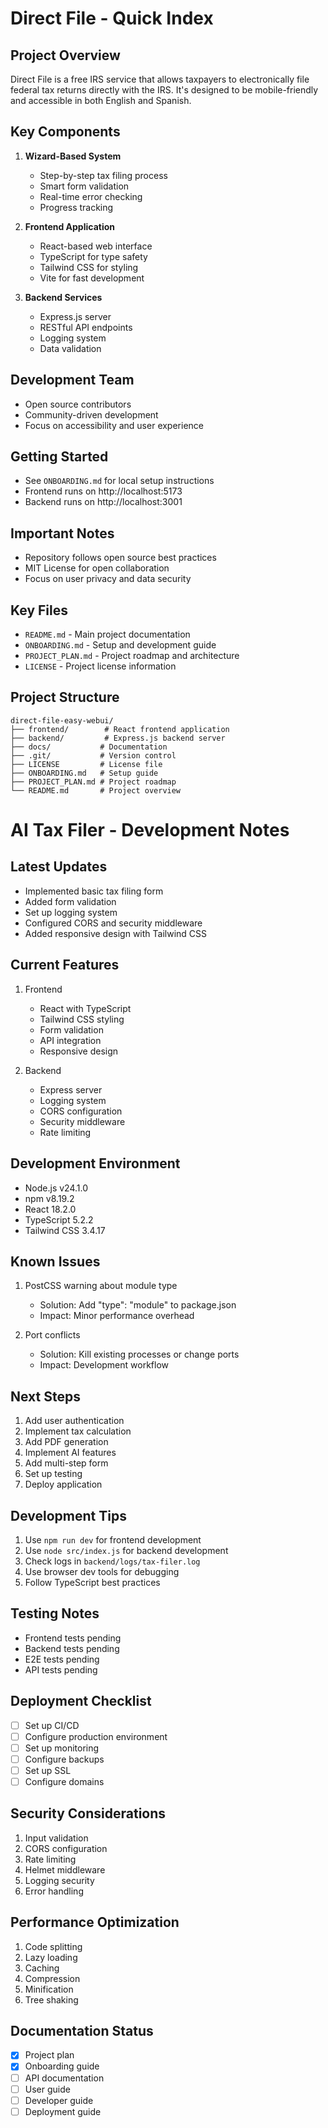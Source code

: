 # Direct File - Quick Index

## Project Overview
Direct File is a free IRS service that allows taxpayers to electronically file federal tax returns directly with the IRS. It's designed to be mobile-friendly and accessible in both English and Spanish.

## Key Components
1. **Wizard-Based System**
   - Step-by-step tax filing process
   - Smart form validation
   - Real-time error checking
   - Progress tracking

2. **Frontend Application**
   - React-based web interface
   - TypeScript for type safety
   - Tailwind CSS for styling
   - Vite for fast development

3. **Backend Services**
   - Express.js server
   - RESTful API endpoints
   - Logging system
   - Data validation

## Development Team
- Open source contributors
- Community-driven development
- Focus on accessibility and user experience

## Getting Started
- See `ONBOARDING.md` for local setup instructions
- Frontend runs on http://localhost:5173
- Backend runs on http://localhost:3001

## Important Notes
- Repository follows open source best practices
- MIT License for open collaboration
- Focus on user privacy and data security

## Key Files
- `README.md` - Main project documentation
- `ONBOARDING.md` - Setup and development guide
- `PROJECT_PLAN.md` - Project roadmap and architecture
- `LICENSE` - Project license information

## Project Structure
```
direct-file-easy-webui/
├── frontend/        # React frontend application
├── backend/         # Express.js backend server
├── docs/           # Documentation
├── .git/           # Version control
├── LICENSE         # License file
├── ONBOARDING.md   # Setup guide
├── PROJECT_PLAN.md # Project roadmap
└── README.md       # Project overview
```

# AI Tax Filer - Development Notes

## Latest Updates
- Implemented basic tax filing form
- Added form validation
- Set up logging system
- Configured CORS and security middleware
- Added responsive design with Tailwind CSS

## Current Features
1. Frontend
   - React with TypeScript
   - Tailwind CSS styling
   - Form validation
   - API integration
   - Responsive design

2. Backend
   - Express server
   - Logging system
   - CORS configuration
   - Security middleware
   - Rate limiting

## Development Environment
- Node.js v24.1.0
- npm v8.19.2
- React 18.2.0
- TypeScript 5.2.2
- Tailwind CSS 3.4.17

## Known Issues
1. PostCSS warning about module type
   - Solution: Add "type": "module" to package.json
   - Impact: Minor performance overhead

2. Port conflicts
   - Solution: Kill existing processes or change ports
   - Impact: Development workflow

## Next Steps
1. Add user authentication
2. Implement tax calculation
3. Add PDF generation
4. Implement AI features
5. Add multi-step form
6. Set up testing
7. Deploy application

## Development Tips
1. Use `npm run dev` for frontend development
2. Use `node src/index.js` for backend development
3. Check logs in `backend/logs/tax-filer.log`
4. Use browser dev tools for debugging
5. Follow TypeScript best practices

## Testing Notes
- Frontend tests pending
- Backend tests pending
- E2E tests pending
- API tests pending

## Deployment Checklist
- [ ] Set up CI/CD
- [ ] Configure production environment
- [ ] Set up monitoring
- [ ] Configure backups
- [ ] Set up SSL
- [ ] Configure domains

## Security Considerations
1. Input validation
2. CORS configuration
3. Rate limiting
4. Helmet middleware
5. Logging security
6. Error handling

## Performance Optimization
1. Code splitting
2. Lazy loading
3. Caching
4. Compression
5. Minification
6. Tree shaking

## Documentation Status
- [x] Project plan
- [x] Onboarding guide
- [ ] API documentation
- [ ] User guide
- [ ] Developer guide
- [ ] Deployment guide 